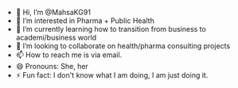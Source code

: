 - 👋 Hi, I’m @MahsaKG91
- 👀 I’m interested in Pharma + Public Health
- 🌱 I’m currently learning how to transition from business to academi/business world
- 💞️ I’m looking to collaborate on health/pharma consulting projects
- 📫 How to reach me is via email.
- 😄 Pronouns: She, her
- ⚡ Fun fact: I don't know what I am doing, I am just doing it.

<!---
MahsaKG91/MahsaKG91 is a ✨ special ✨ repository because its `README.md` (this file) appears on your GitHub profile.
You can click the Preview link to take a look at your changes.
--->
